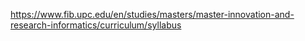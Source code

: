 https://www.fib.upc.edu/en/studies/masters/master-innovation-and-research-informatics/curriculum/syllabus
